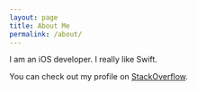 ```yaml
---
layout: page
title: About Me
permalink: /about/
---
```


I am an iOS developer. I really like Swift. 

You can check out my profile on [StackOverflow](http://stackoverflow.com/users/427083/mundi).